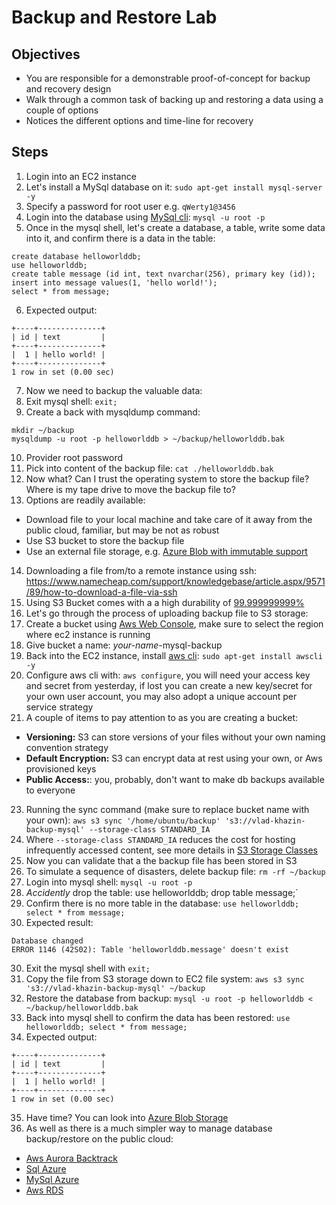 # Backup and Restore Lab

## Objectives

* You are responsible for a demonstrable proof-of-concept for backup and recovery design
* Walk through a common task of backing up and restoring a data using a couple of options
* Notices the different options and time-line for recovery

## Steps

1. Login into an EC2 instance
2. Let's install a MySql database on it: `sudo apt-get install mysql-server -y`
3. Specify a password for root user e.g. `qWerty1@3456`
4. Login into the database using [MySql cli](https://dev.mysql.com/doc/refman/8.0/en/mysql.html): `mysql -u root -p`
5. Once in the mysql shell, let's create a database, a table, write some data into it, and confirm there is a data in the table:
```
create database helloworlddb;
use helloworlddb;
create table message (id int, text nvarchar(256), primary key (id));
insert into message values(1, 'hello world!');
select * from message;
```
6. Expected output:
```
+----+--------------+
| id | text         |
+----+--------------+
|  1 | hello world! |
+----+--------------+
1 row in set (0.00 sec)
```
7. Now we need to backup the valuable data:
8. Exit mysql shell: `exit;`
9. Create a back with mysqldump command: 
```
mkdir ~/backup
mysqldump -u root -p helloworlddb > ~/backup/helloworlddb.bak
```
10. Provider root password
11. Pick into content of the backup file: `cat ./helloworlddb.bak`
12. Now what? Can I trust the operating system to store the backup file? Where is my tape drive to move the backup file to?
13. Options are readily available:
  * Download file to your local machine and take care of it away from the public cloud, familiar, but may be not as robust
  * Use S3 bucket to store the backup file
  * Use an external file storage, e.g. [Azure Blob with immutable support](https://azure.microsoft.com/en-us/blog/azure-immutable-blob-storage-now-in-public-preview/)
14. Downloading a file from/to a remote instance using ssh: https://www.namecheap.com/support/knowledgebase/article.aspx/9571/89/how-to-download-a-file-via-ssh
15. Using S3 Bucket comes with a a high durability of [99.999999999%](https://aws.amazon.com/s3/faqs/)
16. Let's go through the process of uploading backup file to S3 storage:
17. Create a bucket using [Aws Web Console](https://s3.console.aws.amazon.com/s3/home), make sure to select the region where ec2 instance is running
18. Give bucket a name: *your-name*-mysql-backup
19. Back into the EC2 instance, install [aws cli](https://aws.amazon.com/cli/): `sudo apt-get install awscli -y`
20. Configure aws cli with: `aws configure`, you will need your access key and secret from yesterday, if lost you can create a new key/secret for your own user account, you may also adopt a unique account per service strategy
21. A couple of items to pay attention to as you are creating a bucket:
  * **Versioning:** S3 can store versions of your files without your own naming convention strategy
  * **Default Encryption:** S3 can encrypt data at rest using your own, or Aws provisioned keys
  * **Public Access:**: you, probably, don't want to make db backups available to everyone
23. Running the sync command (make sure to replace bucket name with your own):
`aws s3 sync '/home/ubuntu/backup' 's3://vlad-khazin-backup-mysql' --storage-class STANDARD_IA`
24. Where `--storage-class STANDARD_IA` reduces the cost for hosting infrequently accessed content, see more details in [S3 Storage Classes](https://aws.amazon.com/s3/storage-classes/)
24. Now you can validate that a the backup file has been stored in S3
25. To simulate a sequence of disasters, delete backup file: `rm -rf ~/backup`
26. Login into mysql shell: `mysql -u root -p`
27. *Accidently* drop the table: use helloworlddb; drop table message;`
28. Confirm there is no more table in the database: `use helloworlddb; select * from message;`
29. Expected result:
```
Database changed
ERROR 1146 (42S02): Table 'helloworlddb.message' doesn't exist
```
30. Exit the mysql shell with `exit;`
31. Copy the file from S3 storage down to EC2 file system: `aws s3 sync 's3://vlad-khazin-backup-mysql' ~/backup`
32. Restore the database from backup: `mysql -u root -p helloworlddb < ~/backup/helloworlddb.bak `
33. Back into mysql shell to confirm the data has been restored: `use helloworlddb; select * from message;`
34. Expected output:
```
+----+--------------+
| id | text         |
+----+--------------+
|  1 | hello world! |
+----+--------------+
1 row in set (0.00 sec)
```
35. Have time? You can look into [Azure Blob Storage](https://docs.microsoft.com/en-us/azure/storage/common/storage-use-azcopy-linux)
36. As well as there is a much simpler way to manage database backup/restore on the public cloud: 
  * [Aws Aurora Backtrack](https://aws.amazon.com/blogs/aws/amazon-aurora-backtrack-turn-back-time/?sc_icampaign=launch_aurora_backtrack&sc_ichannel=ha&sc_icontent=awssm-856&sc_iplace=signin&trk=ha_awssm-856)
  * [Sql Azure](https://docs.microsoft.com/en-us/azure/sql-database/sql-database-automated-backups)
  * [MySql Azure](https://docs.microsoft.com/en-us/azure/mysql/concepts-backup)
  * [Aws RDS](https://docs.aws.amazon.com/AmazonRDS/latest/UserGuide/USER_WorkingWithAutomatedBackups.html)
